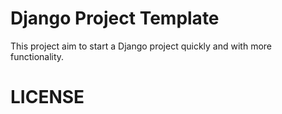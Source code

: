 # Django Project Template
This project aim to start a Django project quickly and with more functionality.

# LICENSE

